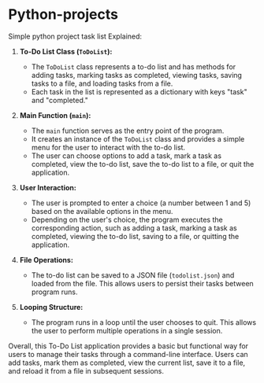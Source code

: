 # Python-projects
Simple python project task list Explained:


1. **To-Do List Class (`ToDoList`):**
   - The `ToDoList` class represents a to-do list and has methods for adding tasks, marking tasks as completed, viewing tasks, saving tasks to a file, and loading tasks from a file.
   - Each task in the list is represented as a dictionary with keys "task" and "completed."

2. **Main Function (`main`):**
   - The `main` function serves as the entry point of the program.
   - It creates an instance of the `ToDoList` class and provides a simple menu for the user to interact with the to-do list.
   - The user can choose options to add a task, mark a task as completed, view the to-do list, save the to-do list to a file, or quit the application.

3. **User Interaction:**
   - The user is prompted to enter a choice (a number between 1 and 5) based on the available options in the menu.
   - Depending on the user's choice, the program executes the corresponding action, such as adding a task, marking a task as completed, viewing the to-do list, saving to a file, or quitting the application.

4. **File Operations:**
   - The to-do list can be saved to a JSON file (`todolist.json`) and loaded from the file. This allows users to persist their tasks between program runs.

5. **Looping Structure:**
   - The program runs in a loop until the user chooses to quit. This allows the user to perform multiple operations in a single session.

Overall, this To-Do List application provides a basic but functional way for users to manage their tasks through a command-line interface. Users can add tasks, mark them as completed, view the current list, save it to a file, and reload it from a file in subsequent sessions.

